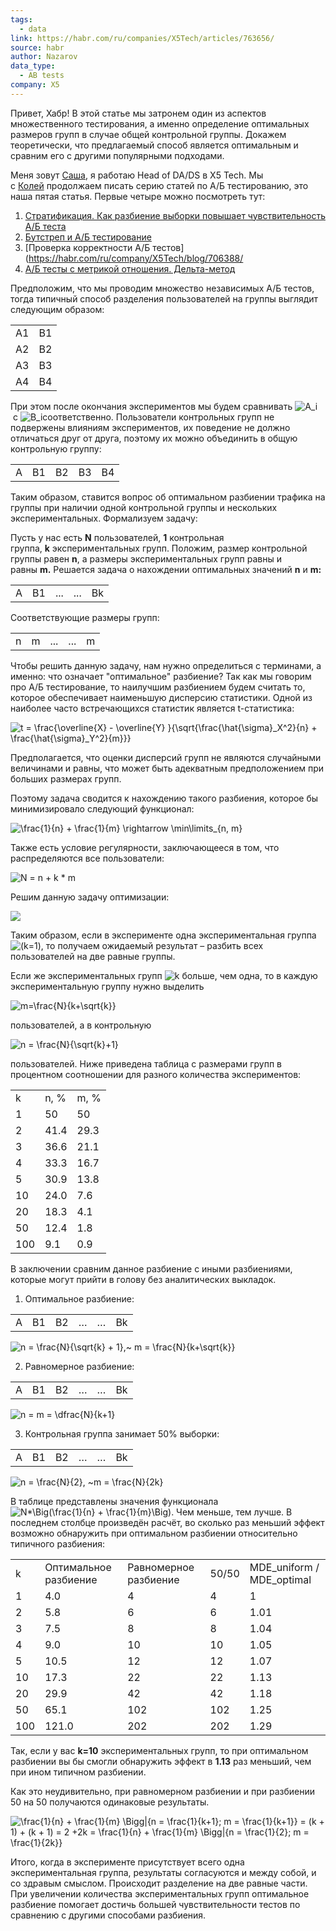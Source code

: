 ```yaml
---
tags:
  - data
link: https://habr.com/ru/companies/X5Tech/articles/763656/
source: habr
author: Nazarov
data_type:
  - AB tests
company: X5
---
```

Привет, Хабр! В этой статье мы затронем один из аспектов множественного тестирования, а именно определение оптимальных размеров групп в случае общей контрольной группы. Докажем теоретически, что предлагаемый способ является оптимальным и сравним его с другими популярными подходами.

Меня зовут [Саша](https://www.linkedin.com/in/amsakhnov), я работаю Head of DA/DS в X5 Tech. Мы с [Колей](https://www.linkedin.com/in/nazarovn) продолжаем писать серию статей по А/Б тестированию, это наша пятая статья. Первые четыре можно посмотреть тут:

1. [Стратификация. Как разбиение выборки повышает чувствительность А/Б теста](https://habr.com/ru/company/X5Tech/blog/596279/)    
2. [Бутстреп и А/Б тестирование](https://habr.com/ru/company/X5Tech/blog/679842/)    
3. [Проверка корректности А/Б тестов](https://habr.com/ru/company/X5Tech/blog/706388/    
4. [А/Б тесты с метрикой отношения. Дельта-метод](https://habr.com/ru/companies/X5Tech/articles/740476/)

Предположим, что мы проводим множество независимых А/Б тестов, тогда типичный способ разделения пользователей на группы выглядит следующим образом:

|   |   |
|---|---|
|A1|B1|
|A2|B2|
|A3|B3|
|A4|B4|

При этом после окончания экспериментов мы будем сравнивать ![A_i](https://habrastorage.org/getpro/habr/upload_files/14b/680/6f2/14b6806f23d26600704f66116f4d123a.svg) с ![B_i](https://habrastorage.org/getpro/habr/upload_files/cbd/c38/32d/cbdc3832ddb47c4b4ef891bb9ce04a8a.svg)соответственно. Пользователи контрольных групп не подвержены влияниям экспериментов, их поведение не должно отличаться друг от друга, поэтому их можно объединить в общую контрольную группу:

|   |   |   |   |   |
|---|---|---|---|---|
|A|B1|B2|B3|B4|

Таким образом, ставится вопрос об оптимальном разбиении трафика на группы при наличии одной контрольной группы и нескольких экспериментальных. Формализуем задачу:

Пусть у нас есть **N** пользователей, **1** контрольная группа, **k** экспериментальных групп. Положим, размер контрольной группы равен **n**, а размеры экспериментальных групп равны и равны **m.** Решается задача о нахождении оптимальных значений **n** и **m:**

|   |   |   |   |   |
|---|---|---|---|---|
|A|B1|...|...|Bk|

Соответствующие размеры групп:

|   |   |   |   |   |
|---|---|---|---|---|
|n|m|...|...|m|

Чтобы решить данную задачу, нам нужно определиться с терминами, а именно: что означает "оптимальное" разбиение? Так как мы говорим про А/Б тестирование, то наилучшим разбиением будем считать то, которое обеспечивает наименьшую дисперсию статистики. Одной из наиболее часто встречающихся статистик является t-статистика: 

![t = \frac{\overline{X} - \overline{Y} }{\sqrt{\frac{\hat{\sigma}_X^2}{n} + \frac{\hat{\sigma}_Y^2}{m}}}](https://habrastorage.org/getpro/habr/upload_files/89e/b4d/864/89eb4d8648d3f5f051ce0b1ef1d65417.svg)

Предполагается, что оценки дисперсий групп не являются случайными величинами и равны, что может быть адекватным предположением при больших размерах групп.

Поэтому задача сводится к нахождению такого разбиения, которое бы минимизировало следующий функционал:

![\frac{1}{n} + \frac{1}{m} \rightarrow \min\limits_{n, m}](https://habrastorage.org/getpro/habr/upload_files/3fd/0a6/113/3fd0a61130d4a461e9a7c336b884d7a5.svg)

Также есть условие регулярности, заключающееся в том, что распределяются все пользователи:

![N = n + k * m](https://habrastorage.org/getpro/habr/upload_files/56d/715/ad4/56d715ad415a5acb260d3e264a9496cb.svg)

Решим данную задачу оптимизации:

![](https://habrastorage.org/r/w1560/getpro/habr/upload_files/367/133/628/367133628a113b98f8ab83956e236ed8.png)

Таким образом, если в эксперименте одна экспериментальная группа ![(k=1)](https://habrastorage.org/getpro/habr/upload_files/f33/dc3/001/f33dc3001723cc14731581fd6837b709.svg), то получаем ожидаемый результат – разбить всех пользователей на две равные группы.

Если же экспериментальных групп ![k](https://habrastorage.org/getpro/habr/upload_files/0d9/8ec/3d4/0d98ec3d4698e4c8c7371f7237b40e7c.svg) больше, чем одна, то в каждую экспериментальную группу нужно выделить

![m=\frac{N}{k+\sqrt{k}}](https://habrastorage.org/getpro/habr/upload_files/d87/463/f8b/d87463f8b033610a012f7dcd5d0441f2.svg)

пользователей, а в контрольную

![n = \frac{N}{\sqrt{k}+1}](https://habrastorage.org/getpro/habr/upload_files/fee/c1b/5dc/feec1b5dceb2ca85b47c69f15d37ae19.svg)

пользователей. Ниже приведена таблица с размерами групп в процентном соотношении для разного количества экспериментов:

|   |   |   |
|---|---|---|
|k|n, %|m, %|
|1|50|50|
|2|41.4|29.3|
|3|36.6|21.1|
|4|33.3|16.7|
|5|30.9|13.8|
|10|24.0|7.6|
|20|18.3|4.1|
|50|12.4|1.8|
|100|9.1|0.9|

В заключении сравним данное разбиение с иными разбиениями, которые могут прийти в голову без аналитических выкладок.

1. Оптимальное разбиение:
    

|   |   |   |   |   |   |
|---|---|---|---|---|---|
|A|B1|B2|…|…|Bk|

![n = \frac{N}{\sqrt{k} + 1},~ m = \frac{N}{k+\sqrt{k}}](https://habrastorage.org/getpro/habr/upload_files/889/193/f1a/889193f1a95014ad5f1325190e1e61ca.svg)

2. Равномерное разбиение:
    

|   |   |   |   |   |   |
|---|---|---|---|---|---|
|A|B1|B2|…|…|Bk|

![n = m = \dfrac{N}{k+1}](https://habrastorage.org/getpro/habr/upload_files/eab/551/696/eab551696c9abe16e995ade5d24f6d8c.svg)

3. Контрольная группа занимает 50% выборки:
    

|   |   |   |   |   |   |
|---|---|---|---|---|---|
|A|B1|B2|…|…|Bk|

![n = \frac{N}{2}, ~m = \frac{N}{2k}](https://habrastorage.org/getpro/habr/upload_files/be7/90a/946/be790a946f4a0101ba897ba4b9ab87f1.svg)

В таблице представлены значения функционала ![N*\Big(\frac{1}{n} + \frac{1}{m}\Big)](https://habrastorage.org/getpro/habr/upload_files/f10/d39/9db/f10d399dbeba52a1652a354428b12a36.svg). Чем меньше, тем лучше. В последнем столбце произведён расчёт, во сколько раз меньший эффект возможно обнаружить при оптимальном разбиении относительно типичного разбиения:

|   |   |   |   |   |
|---|---|---|---|---|
|k|Оптимальное разбиение|Равномерное разбиение|50/50|MDE_uniform / MDE_optimal|
|1|4.0|4|4|1|
|2|5.8|6|6|1.01|
|3|7.5|8|8|1.04|
|4|9.0|10|10|1.05|
|5|10.5|12|12|1.07|
|10|17.3|22|22|1.13|
|20|29.9|42|42|1.18|
|50|65.1|102|102|1.25|
|100|121.0|202|202|1.29|

Так, если у вас **k=10** экспериментальных групп, то при оптимальном разбиении вы бы смогли обнаружить эффект в **1.13** раз меньший, чем при ином типичном разбиении.

Как это неудивительно, при равномерном разбиении и при разбиении 50 на 50 получаются одинаковые результаты.

![\frac{1}{n} + \frac{1}{m} \Bigg|_{n = \frac{1}{k+1}; m = \frac{1}{k+1}} = (k + 1) + (k + 1) = 2 +2k = \frac{1}{n} + \frac{1}{m} \Bigg|_{n = \frac{1}{2}; m = \frac{1}{2k}}](https://habrastorage.org/getpro/habr/upload_files/f83/316/7d6/f833167d62a01df4e98cadbf55deaa0c.svg)

Итого, когда в эксперименте присутствует всего одна экспериментальная группа, результаты согласуются и между собой, и со здравым смыслом. Происходит разделение на две равные части. При увеличении количества экспериментальных групп оптимальное разбиение помогает достичь большей чувствительности тестов по сравнению с другими способами разбиения.